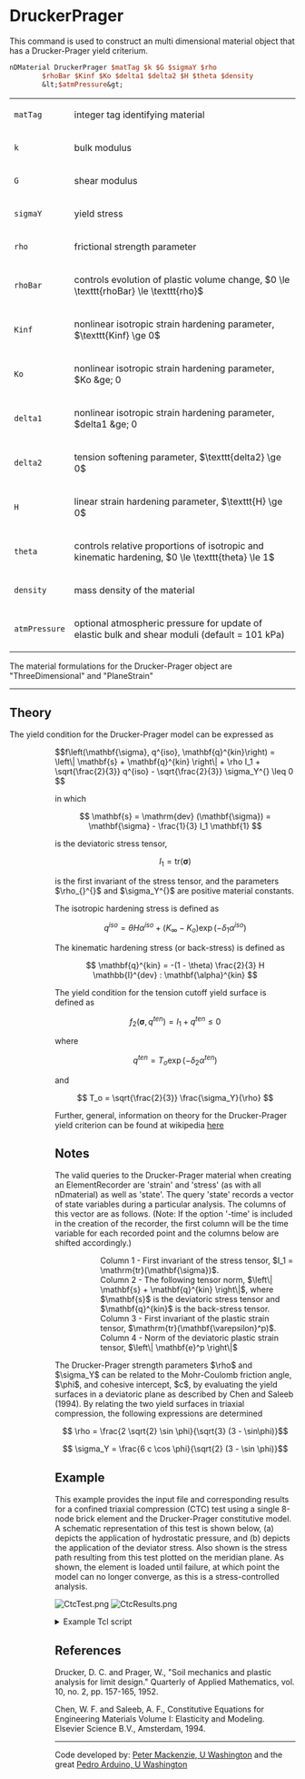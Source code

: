 # DruckerPrager

<p>This command is used to construct an multi dimensional material
object that has a Drucker-Prager yield criterium.</p>

```tcl
nDMaterial DruckerPrager $matTag $k $G $sigmaY $rho
        $rhoBar $Kinf $Ko $delta1 $delta2 $H $theta $density
        &lt;$atmPressure&gt;
```

<table>
<tbody>
<tr class="odd">
<td><code class="parameter-table-variable">matTag</code></td>
<td><p>integer tag identifying material</p></td>
</tr>
<tr class="even">
<td><code class="parameter-table-variable">k</code></td>
<td><p>bulk modulus</p></td>
</tr>
<tr class="odd">
<td><code class="parameter-table-variable">G</code></td>
<td><p>shear modulus</p></td>
</tr>
<tr class="even">
<td><code class="parameter-table-variable">sigmaY</code></td>
<td><p>yield stress</p></td>
</tr>
<tr class="odd">
<td><code class="parameter-table-variable">rho</code></td>
<td><p>frictional strength parameter</p></td>
</tr>
<tr class="even">
<td><code class="parameter-table-variable">rhoBar</code></td>
<td><p>controls evolution of plastic volume change, $0 \le \texttt{rhoBar}
\le \texttt{rho}$</p></td>
</tr>
<tr class="odd">
<td><code class="parameter-table-variable">Kinf</code></td>
<td><p>nonlinear isotropic strain hardening parameter, $\texttt{Kinf} \ge 0$</p></td>
</tr>
<tr class="even">
<td><code class="parameter-table-variable">Ko</code></td>
<td><p>nonlinear isotropic strain hardening parameter, $Ko &amp;ge;
0</p></td>
</tr>
<tr class="odd">
<td><p><code class="parameter-table-variable">delta1</code></p></td>
<td><p>nonlinear isotropic strain hardening parameter, $delta1 &amp;ge;
0</p></td>
</tr>
<tr class="even">
<td><p><code class="parameter-table-variable">delta2</code></p></td>
<td><p>tension softening parameter, $\texttt{delta2} \ge 0$</p></td>
</tr>
<tr class="odd">
<td><code class="parameter-table-variable">H</code></td>
<td><p>linear strain hardening parameter, $\texttt{H} \ge 0$</p></td>
</tr>
<tr class="even">
<td><code class="parameter-table-variable">theta</code></td>
<td><p>controls relative proportions of isotropic and kinematic
hardening, $0 \le \texttt{theta} \le 1$</p></td>
</tr>
<tr class="odd">
<td><code class="parameter-table-variable">density</code></td>
<td><p>mass density of the material</p></td>
</tr>
<tr class="even">
<td><p><code>atmPressure</code></p></td>
<td><p>optional atmospheric pressure for update of elastic bulk and
shear moduli (default = 101 kPa)</p></td>
</tr>
</tbody>
</table>
<p>The material formulations for the Drucker-Prager object are
"ThreeDimensional" and "PlaneStrain"</p>
<hr />

<h2 id="theory">Theory</h2>
<p>The yield condition for the Drucker-Prager model can be expressed
as</p>
<dl>
<dt></dt>
<dd>
<dl>
<dt></dt>
<dd>
$$f\left(\mathbf{\sigma}, q^{iso}, \mathbf{q}^{kin}\right) =
\left\| \mathbf{s} + \mathbf{q}^{kin} \right\| + \rho I_1 +
\sqrt{\frac{2}{3}} q^{iso} - \sqrt{\frac{2}{3}} \sigma_Y^{} \leq 0
$$

<p>in which</p>

$$ \mathbf{s} = \mathrm{dev} (\mathbf{\sigma}) =
\mathbf{\sigma} - \frac{1}{3} I_1 \mathbf{1}
$$
<p>is the deviatoric stress tensor,</p>

$$ I_1 = \mathrm{tr}(\mathbf{\sigma})
$$
<p>is the first invariant of the stress tensor, and the parameters
$\rho_{}^{}$ and
$\sigma_Y^{}$ are positive material
constants.</p>
<p>The isotropic hardening stress is defined as</p>

$$ q^{iso} = \theta H \alpha^{iso} + (K_{\infty} - K_o)
\exp(-\delta_1 \alpha^{iso})
$$
<p>The kinematic hardening stress (or back-stress) is defined as</p>

$$ \mathbf{q}^{kin} = -(1 - \theta) \frac{2}{3} H
\mathbb{I}^{dev} : \mathbf{\alpha}^{kin}
$$
<p>The yield condition for the tension cutoff yield surface is defined
as</p>

$$ f_2(\mathbf{\sigma}, q^{ten}) = I_1 + q^{ten} \leq 0
$$
<p>where</p>

$$ q^{ten} = T_o \exp(-\delta_2^{} \alpha^{ten})
$$
<p>and</p>

$$ T_o = \sqrt{\frac{2}{3}} \frac{\sigma_Y}{\rho}
$$
<p>Further, general, information on theory for the Drucker-Prager yield
criterion can be found at wikipedia <a
href="http://en.wikipedia.org/wiki/Drucker_Prager_yield_criterion">here</a></p>
<h2 id="notes">Notes</h2>
<p>The valid queries to the Drucker-Prager material when creating an
ElementRecorder are 'strain' and 'stress' (as with all nDmaterial) as
well as 'state'. The query 'state' records a vector of state variables
during a particular analysis. The columns of this vector are as follows.
(Note: If the option '-time' is included in the creation of the
recorder, the first column will be the time variable for each recorded
point and the columns below are shifted accordingly.)</p>
<dl>
<dt></dt>
<dd>
<dl>
<dt></dt>
<dd>
Column 1 - First invariant of the stress tensor, $I_1 = \mathrm{tr}(\mathbf{\sigma})$.
</dd>
<dd>
Column 2 - The following tensor norm, $\left\| \mathbf{s} + \mathbf{q}^{kin} \right\|$, where
$\mathbf{s}$ is the deviatoric stress tensor and
$\mathbf{q}^{kin}$ is the back-stress tensor.
</dd>
<dd>
Column 3 - First invariant of the plastic strain tensor, $\mathrm{tr}(\mathbf{\varepsilon}^p)$.
</dd>
<dd>
Column 4 - Norm of the deviatoric plastic strain tensor, $\left\| \mathbf{e}^p \right\|$
</dd>
</dl>
</dd>
</dl>
<p>The Drucker-Prager strength parameters $\rho$ and $\sigma_Y$ can be related to
the Mohr-Coulomb friction angle, $\phi$, and
cohesive intercept, $c$, by evaluating the
yield surfaces in a deviatoric plane as described by Chen and Saleeb
(1994). By relating the two yield surfaces in triaxial compression, the
following expressions are determined</p>

$$ \rho = \frac{2 \sqrt{2} \sin \phi}{\sqrt{3} (3 - \sin\phi)}$$

$$ \sigma_Y = \frac{6 c \cos \phi}{\sqrt{2} (3 - \sin \phi)}$$

<h2 id="example">Example</h2>
<p>This example provides the input file and corresponding results for a
confined triaxial compression (CTC) test using a single 8-node brick
element and the Drucker-Prager constitutive model. A schematic
representation of this test is shown below, (a) depicts the application
of hydrostatic pressure, and (b) depicts the application of the deviator
stress. Also shown is the stress path resulting from this test plotted
on the meridian plane. As shown, the element is loaded until failure, at
which point the model can no longer converge, as this is a
stress-controlled analysis.</p>
<p><img src="/OpenSeesRT/contrib/static/CtcTest.png" title="CtcTest.png" alt="CtcTest.png" /> <img
src="/OpenSeesRT/contrib/static/CtcResults.png" title="CtcResults.png" alt="CtcResults.png" /></p>
<p>

<details><summary>Example Tcl script</summary>

```tcl
# File is generated for the purposes of testing the 
# Drucker-Prager model -->; conventional triaxial 
# compression test 
#
# Created: 03.16.2009 CRM 
# Updated: 12.02.2011 CRM
#---> Basic units used are kN and meters 
##
# create the modelBuilder and build the model</li>
wipe
model BasicBuilder -ndm 3 -ndf 3

# --create the nodes</li>

node 1 1.0 0.0 0.0
node 2 1.0 1.0 0.0
node 3 0.0 1.0 0.0
node 4 0.0 0.0 0.0
node 5 1.0 0.0 1.0
node 6 1.0 1.0 1.0
node 7 0.0 1.0 1.0
node 8 0.0 0.0 1.0

# --triaxial test boundary conditions</li>

fix 1 0 1 1 
fix 2 0 0 1 
fix 3 1 0 1 
fix 4 1 1 1 
fix 5 0 1 0 
fix 6 0 0 0 
fix 7 1 0 0 
fix 8 1 1 0

# --define material parameters for the model</li>
# ---bulk modulus</li>

set k 27777.78

# ---shear modulus</li>

set G 9259.26

# ---yield stress</li>

set sigY 5.0

# ---failure surface and associativity</li>

set rho 0.398 set rhoBar 0.398

# ---isotropic hardening</li>

set Kinf 0.0 set Ko 0.0 set delta1 0.0

# ---kinematic hardening</li>

set H 0.0 set theta 1.0

# ---tension softening</li>

set delta2 0.0

# ---mass density</li>

set mDen 1.7

# --material models
# type tag k G sigY rho rhoBar Kinf Ko delta1 delta2 H theta density

nDMaterial DruckerPrager 2 $k $G $sigY $rho $rhoBar $Kinf $Ko $delta1 \
        $delta2 $H $theta $mDen

# --create the element
# type tag nodes matID bforce1 bforce2 bforce3

element stdBrick 1 1 2 3 4 5 6 7 8 2 0.0 0.0 0.0
puts "model Built..."

#
# create the recorders
#
set step 0.1

# record nodal displacements
recorder Node -file displacements1.out -time -dT $step -nodeRange 1 8 -dof 1 2 3 disp

# record the element stress, strain, and state at one of the Gauss
# points
recorder Element -ele 1 -time -file stress1.out -dT $step material 2 stress 
recorder Element -ele 1 -time -file strain1.out -dT $step material 2 strain 
recorder Element -ele 1 -time -file state1.out -dT $step material 2 state

puts "recorders set..."

# create the loading


# --pressure magnitude

set p 10.0 
set pNode [expr -$p/4]

# --loading object for hydrostatic pressure

pattern Plain 1 {Series -time {0 10 100} -values {0 1 1} -factor 1} {
  load 1 $pNode 0.0 0.0 
  load 2 $pNode $pNode 0.0 
  load 3 0.0 $pNode 0.0
  load 5 $pNode 0.0 0.0 
  load 6 $pNode $pNode 0.0 
  load 7 0.0 $pNode 0.0
}

# --loading object deviator stress

pattern Plain 2 {Series -time {0 10 100} -values {0 1 5} -factor 1} {
  load 5 0.0 0.0 $pNode 
  load 6 0.0 0.0 $pNode 
  load 7 0.0 0.0 $pNode 
  load 8 0.0 0.0 $pNode 
}

# create the analysis

integrator LoadControl 0.1 
numberer RCM 
system SparseGeneral
constraints Transformation 
test NormDispIncr 1e-5 10 1 
algorithm Newton
analysis Static

puts "starting the hydrostatic analysis..." 
set startT [clock seconds] 
analyze 1000
set endT [clock seconds] 
puts "triaxial shear application finished..." 
puts "loading analysis execution time: [expr $endT-$startT] seconds."
wipe 
```

</details>


<h2 id="references">References</h2>
<p>Drucker, D. C. and Prager, W., "Soil mechanics and plastic analysis
for limit design." Quarterly of Applied Mathematics, vol. 10, no. 2, pp.
157-165, 1952.</p>
<p>Chen, W. F. and Saleeb, A. F., Constitutive Equations for Engineering
Materials Volume I: Elasticity and Modeling. Elsevier Science B.V.,
Amsterdam, 1994.</p>

<hr />

<p>Code developed by: <span style="color:blue"><a
href="http://www.ce.washington.edu/people/faculty/bios/mackenzie_p.html">Peter
Mackenzie, U Washington</a></span> and the great 
<span style="color:blue"><a
href="http://www.ce.washington.edu/people/faculty/bios/arduino_p.html">Pedro
Arduino, U Washington</a></span></p>


